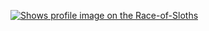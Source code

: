[<picture>
    <source media="(prefers-color-scheme: dark)" srcset="https://badge.race-of-sloths.com/Gungz?theme=dark">
    <source media="(prefers-color-scheme: light)" srcset="https://badge.race-of-sloths.com/Gungz?theme=light">
    <img alt="Shows profile image on the Race-of-Sloths" src="https://badge.race-of-sloths.com/Gungz">
</picture>
](https://race-of-sloths.com/profile/Gungz)
